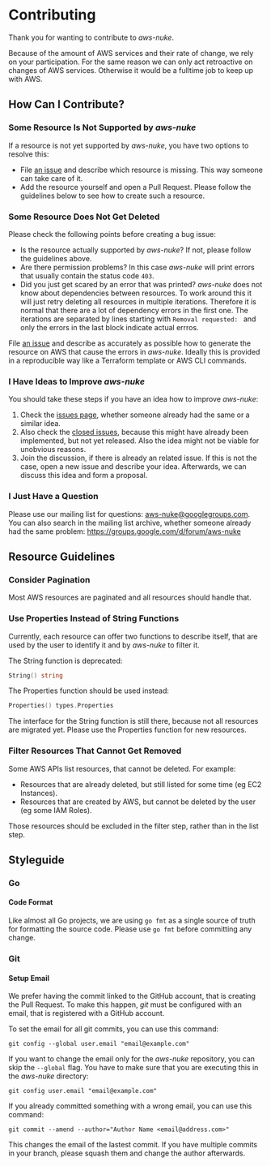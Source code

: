 # Contributing

Thank you for wanting to contribute to *aws-nuke*.

Because of the amount of AWS services and their rate of change, we rely on your
participation. For the same reason we can only act retroactive on changes of
AWS services. Otherwise it would be a fulltime job to keep up with AWS.


## How Can I Contribute?

### Some Resource Is Not Supported by *aws-nuke*

If a resource is not yet supported by *aws-nuke*, you have two options to
resolve this:

* File [an issue](https://github.com/jwcnewton/aws-nuke/issues/new) and describe
  which resource is missing. This way someone can take care of it.
* Add the resource yourself and open a Pull Request. Please follow the
  guidelines below to see how to create such a resource.


### Some Resource Does Not Get Deleted

Please check the following points before creating a bug issue:

* Is the resource actually supported by *aws-nuke*? If not, please follow the
  guidelines above.
* Are there permission problems? In this case *aws-nuke* will print errors
  that usually contain the status code `403`.
* Did you just get scared by an error that was printed? *aws-nuke* does not
  know about dependencies between resources. To work around this it will just
  retry deleting all resources in multiple iterations. Therefore it is normal
  that there are a lot of dependency errors in the first one. The iterations
  are separated by lines starting with `Removal requested: ` and only the
  errors in the last block indicate actual errros.

File [an issue](https://github.com/jwcnewton/aws-nuke/issues/new) and describe
as accurately as possible how to generate the resource on AWS that cause the
errors in *aws-nuke*. Ideally this is provided in a reproducible way like
a Terraform template or AWS CLI commands.


### I Have Ideas to Improve *aws-nuke*

You should take these steps if you have an idea how to improve *aws-nuke*:

1. Check the [issues page](https://github.com/jwcnewton/aws-nuke/issues),
   whether someone already had the same or a similar idea.
2. Also check the [closed
   issues](https://github.com/jwcnewton/aws-nuke/issues?utf8=%E2%9C%93&q=is%3Aissue),
   because this might have already been implemented, but not yet released. Also
   the idea might not be viable for unobvious reasons.
3. Join the discussion, if there is already an related issue. If this is not
   the case, open a new issue and describe your idea. Afterwards, we can
   discuss this idea and form a proposal.


### I Just Have a Question

Please use our mailing list for questions: aws-nuke@googlegroups.com. You can
also search in the mailing list archive, whether someone already had the same
problem: https://groups.google.com/d/forum/aws-nuke


## Resource Guidelines

### Consider Pagination

Most AWS resources are paginated and all resources should handle that.


### Use Properties Instead of String Functions

Currently, each resource can offer two functions to describe itself, that are
used by the user to identify it and by *aws-nuke* to filter it.

The String function is deprecated:

```go
String() string
```

The Properties function should be used instead:

```go
Properties() types.Properties
```

The interface for the String function is still there, because not all resources
are migrated yet. Please use the Properties function for new resources.


### Filter Resources That Cannot Get Removed

Some AWS APIs list resources, that cannot be deleted. For example:

* Resources that are already deleted, but still listed for some time (eg EC2 Instances).
* Resources that are created by AWS, but cannot be deleted by the user (eg some IAM Roles).

Those resources should be excluded in the filter step, rather than in the list step.


## Styleguide

### Go

#### Code Format

Like almost all Go projects, we are using `go fmt` as a single source of truth
for formatting the source code. Please use `go fmt` before committing any
change.


### Git

#### Setup Email

We prefer having the commit linked to the GitHub account, that is creating the
Pull Request. To make this happen, *git* must be configured with an email, that
is registered with a GitHub account.

To set the email for all git commits, you can use this command:

```
git config --global user.email "email@example.com"
```

If you want to change the email only for the *aws-nuke* repository, you can
skip the `--global` flag. You have to make sure that you are executing this in
the *aws-nuke* directory:

```
git config user.email "email@example.com"
```

If you already committed something with a wrong email, you can use this command:

```
git commit --amend --author="Author Name <email@address.com>"
```

This changes the email of the lastest commit. If you have multiple commits in
your branch, please squash them and change the author afterwards.
